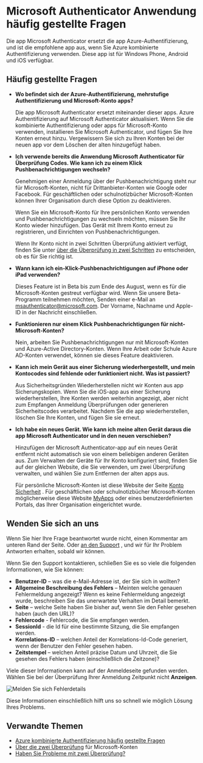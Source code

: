 <properties
    pageTitle="Microsoft-Authentifizierung app häufig gestellte Fragen"
    description="Enthält eine Liste von häufig gestellte Fragen und Antworten, die im Zusammenhang mit der Microsoft-Authentication-app und Azure kombinierte Authentifizierung."
    services="multi-factor-authentication"
    documentationCenter=""
    authors="kgremban"
    manager="femila"
    editor="pblachar, librown"/>

<tags
    ms.service="multi-factor-authentication"
    ms.workload="identity"
    ms.tgt_pltfrm="na"
    ms.devlang="na"
    ms.topic="article"
    ms.date="10/13/2016"
    ms.author="kgremban"/>

# <a name="microsoft-authenticator-application-faq"></a>Microsoft Authenticator Anwendung häufig gestellte Fragen

Die app Microsoft Authenticator ersetzt die app Azure-Authentifizierung, und ist die empfohlene app aus, wenn Sie Azure kombinierte Authentifizierung verwenden. Diese app ist für Windows Phone, Android und iOS verfügbar.

## <a name="frequently-asked-questions"></a>Häufig gestellte Fragen

- **Wo befindet sich der Azure-Authentifizierung, mehrstufige Authentifizierung und Microsoft-Konto apps?**

    Die app Microsoft Authenticator ersetzt miteinander dieser apps. Azure Authentifizierung auf Microsoft Authenticator aktualisiert. Wenn Sie die kombinierte Authentifizierung oder apps für Microsoft-Konto verwenden, installieren Sie Microsoft Authenticator, und fügen Sie Ihre Konten erneut hinzu. Vergewissern Sie sich zu Ihren Konten bei der neuen app vor dem Löschen der alten hinzugefügt haben.

- **Ich verwende bereits die Anwendung Microsoft Authenticator für Überprüfung Codes. Wie kann ich zu einem Klick Pushbenachrichtigungen wechseln?**  

    Genehmigen einer Anmeldung über der Pushbenachrichtigung steht nur für Microsoft-Konten, nicht für Drittanbieter-Konten wie Google oder Facebook. Für geschäftlichen oder schulnotizbücher Microsoft-Konten können Ihrer Organisation durch diese Option zu deaktivieren.

    Wenn Sie ein Microsoft-Konto für Ihre persönlichen Konto verwenden und Pushbenachrichtigungen zu wechseln möchten, müssen Sie Ihr Konto wieder hinzufügen. Das Gerät mit Ihrem Konto erneut zu registrieren, und Einrichten von Pushbenachrichtigungen.  

    Wenn Ihr Konto nicht in zwei Schritten Überprüfung aktiviert verfügt, finden Sie unter [über die Überprüfung in zwei Schritten](https://support.microsoft.com/help/12408/microsoft-account-about-two-step-verification) zu entscheiden, ob es für Sie richtig ist.  

- **Wann kann ich ein-Klick-Pushbenachrichtigungen auf iPhone oder iPad verwenden?**  

    Dieses Feature ist in Beta bis zum Ende des August, wenn es für die Microsoft-Konten gestreut verfügbar wird. Wenn Sie unsere Beta-Programm teilnehmen möchten, Senden einer e-Mail an msauthenticator@microsoft.com. Der Vorname, Nachname und Apple-ID in der Nachricht einschließen.  

- **Funktionieren nur einem Klick Pushbenachrichtigungen für nicht-Microsoft-Konten?**  

    Nein, arbeiten Sie Pushbenachrichtigungen nur mit Microsoft-Konten und Azure-Active Directory-Konten. Wenn Ihre Arbeit oder Schule Azure AD-Konten verwendet, können sie dieses Feature deaktivieren.  

- **Kann ich mein Gerät aus einer Sicherung wiederhergestellt, und mein Kontocodes sind fehlende oder funktioniert nicht. Was ist passiert?**  

    Aus Sicherheitsgründen Wiederherstellen nicht wir Konten aus app Sicherungskopien. Wenn Sie die iOS-app aus einer Sicherung wiederherstellen, Ihre Konten werden weiterhin angezeigt, aber nicht zum Empfangen Anmeldung Überprüfungen oder generieren Sicherheitscodes verarbeitet. Nachdem Sie die app wiederherstellen, löschen Sie Ihre Konten, und fügen Sie sie erneut.

- **Ich habe ein neues Gerät. Wie kann ich meine alten Gerät daraus die app Microsoft Authenticator und in den neuen verschieben?**

    Hinzufügen der Microsoft Authenticator-app auf ein neues Gerät entfernt nicht automatisch sie von einem beliebigen anderen Geräten aus. Zum Verwalten der Geräte für Ihr Konto konfiguriert sind, finden Sie auf der gleichen Website, die Sie verwenden, um zwei Überprüfung verwalten, und wählen Sie zum Entfernen der alten apps aus.

    Für persönliche Microsoft-Konten ist diese Website der Seite [Konto Sicherheit](https://account.microsoft.com/security) . Für geschäftlichen oder schulnotizbücher Microsoft-Konten möglicherweise diese Website [MyApps](https://myapps.microsoft.com) oder eines benutzerdefinierten Portals, das Ihrer Organisation eingerichtet wurde.

## <a name="contact-us"></a>Wenden Sie sich an uns

Wenn Sie hier Ihre Frage beantwortet wurde nicht, einen Kommentar am unteren Rand der Seite. Oder [an den Support](https://support.microsoft.com/contactus) , und wir für Ihr Problem Antworten erhalten, sobald wir können.

Wenn Sie den Support kontaktieren, schließen Sie es so viele die folgenden Informationen, wie Sie können:

- **Benutzer-ID** – was die e-Mail-Adresse ist, der Sie sich in wollten?
- **Allgemeine Beschreibung des Fehlers** – Meinten welche genauen Fehlermeldung angezeigt?  Wenn es keine Fehlermeldung angezeigt wurde, beschreiben Sie das unerwartete Verhalten im Detail bemerkt.
- **Seite** – welche Seite haben Sie bisher auf, wenn Sie den Fehler gesehen haben (auch den URL)?
- **Fehlercode** - Fehlercode, die Sie empfangen werden.
- **SessionId** - die Id für eine bestimmte Sitzung, die Sie empfangen werden.
- **Korrelations-ID** – welchen Anteil der Korrelations-Id-Code generiert, wenn der Benutzer den Fehler gesehen haben.
- **Zeitstempel** – welchen Anteil präzise Datum und Uhrzeit, die Sie gesehen des Fehlers haben (einschließlich die Zeitzone)?

Viele dieser Informationen kann auf der Anmeldeseite gefunden werden. Wählen Sie bei der Überprüfung Ihrer Anmeldung Zeitpunkt nicht **Anzeigen**.

![Melden Sie sich Fehlerdetails](./media/multi-factor-authentication-end-user-troubleshoot/view_details.png)

Diese Informationen einschließlich hilft uns so schnell wie möglich Lösung Ihres Problems.

## <a name="related-topics"></a>Verwandte Themen

- [Azure kombinierte Authentifizierung häufig gestellte Fragen](multi-factor-authentication-faq.md)  
- [Über die zwei Überprüfung](https://support.microsoft.com/help/12408/microsoft-account-about-two-step-verification) für Microsoft-Konten
- [Haben Sie Probleme mit zwei Überprüfung?](multi-factor-authentication-end-user-troubleshoot.md)
